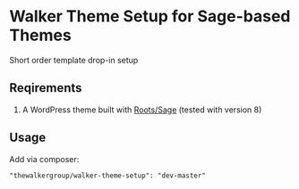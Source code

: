 # Walker Theme Setup for Sage-based Themes
Short order template drop-in setup

## Reqirements
1. A WordPress theme built with [Roots/Sage](https://github.com/roots/sage) (tested with version 8)

## Usage
Add via composer:
````
"thewalkergroup/walker-theme-setup": "dev-master"
````    
